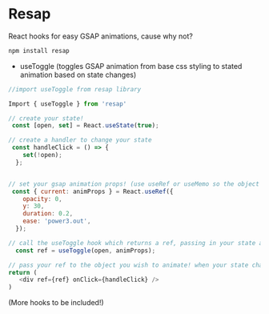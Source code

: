 # Resap
React hooks for easy GSAP animations, cause why not?

```javascript
npm install resap
```

+ useToggle (toggles GSAP animation from base css styling to stated animation based on state changes)

```javascript 
//import useToggle from resap library

Import { useToggle } from 'resap'

// create your state!
 const [open, set] = React.useState(true);

// create a handler to change your state
 const handleClick = () => {
    set(!open);
  };


// set your gsap animation props! (use useRef or useMemo so the object doesn't get recreated on each render!)
 const { current: animProps } = React.useRef({
    opacity: 0,
    y: 30,
    duration: 0.2,
    ease: 'power3.out',
  });

// call the useToggle hook which returns a ref, passing in your state and the animation props!
  const ref = useToggle(open, animProps);

// pass your ref to the object you wish to animate! when your state changes the toggle animation will trigger!
return (
   <div ref={ref} onClick={handleClick} />
)
```

(More hooks to be included!)

